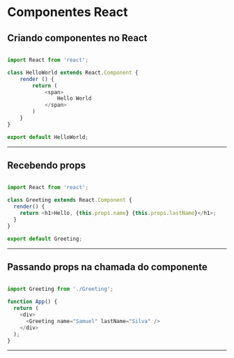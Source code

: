 # Componentes React

## Criando componentes no React

```javascript

import React from 'react';

class HelloWorld extends React.Component {
	render () {
		return (
			<span>
				Hello World
			</span>
		)
	}
}

export default HelloWorld;

```
-----------------------------------------------------------------------------------
## Recebendo props

```javascript

import React from 'react';

class Greeting extends React.Component {
  render() {
    return <h1>Hello, {this.props.name} {this.props.lastName}</h1>;
  }
}

export default Greeting;

```

--------------------------------------------------------------------------------------
## Passando props na chamada do componente

```javascript

import Greeting from './Greeting';

function App() {
  return (
    <div>
      <Greeting name="Samuel" lastName="Silva" />
    </div>
  );
}

```

-----------------------------------------------------------------------------------